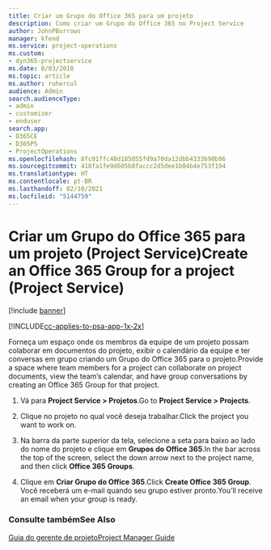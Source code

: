 ```yaml
---
title: Criar um Grupo do Office 365 para um projeto
description: Como criar um Grupo do Office 365 no Project Service
author: JohnPBurrows
manager: kfend
ms.service: project-operations
ms.custom:
- dyn365-projectservice
ms.date: 8/03/2018
ms.topic: article
ms.author: ruhercul
audience: Admin
search.audienceType:
- admin
- customizer
- enduser
search.app:
- D365CE
- D365PS
- ProjectOperations
ms.openlocfilehash: 8fc01ffc48d185055fd9a70da12dbb4333b90b96
ms.sourcegitcommit: 418fa1fe9d605b8faccc2d5dee1b04b4e753f194
ms.translationtype: HT
ms.contentlocale: pt-BR
ms.lasthandoff: 02/10/2021
ms.locfileid: "5144759"
---
```

# <a name="create-an-office-365-group-for-a-project-project-service"></a><span data-ttu-id="79e65-103">Criar um Grupo do Office 365 para um projeto (Project Service)</span><span class="sxs-lookup"><span data-stu-id="79e65-103">Create an Office 365 Group for a project (Project Service)</span></span>

[!include [banner](../includes/psa-now-project-operations.md)]

[!INCLUDE[cc-applies-to-psa-app-1x-2x](../includes/cc-applies-to-psa-app-1x-2x.md)]

<span data-ttu-id="79e65-104">Forneça um espaço onde os membros da equipe de um projeto possam colaborar em documentos do projeto, exibir o calendário da equipe e ter conversas em grupo criando um Grupo do Office 365 para o projeto.</span><span class="sxs-lookup"><span data-stu-id="79e65-104">Provide a space where team members for a project can collaborate on project documents, view the team’s calendar, and have group conversations by creating an Office 365 Group for that project.</span></span>  
  
1.  <span data-ttu-id="79e65-105">Vá para **Project Service > Projetos**.</span><span class="sxs-lookup"><span data-stu-id="79e65-105">Go to **Project Service > Projects**.</span></span>  
  
2.  <span data-ttu-id="79e65-106">Clique no projeto no qual você deseja trabalhar.</span><span class="sxs-lookup"><span data-stu-id="79e65-106">Click the project you want to work on.</span></span>  
  
3.  <span data-ttu-id="79e65-107">Na barra da parte superior da tela, selecione a seta para baixo ao lado do nome do projeto e clique em **Grupos do Office 365**.</span><span class="sxs-lookup"><span data-stu-id="79e65-107">In the bar across the top of the screen, select the down arrow next to the project name, and then click **Office 365 Groups**.</span></span>  
  
4.  <span data-ttu-id="79e65-108">Clique em **Criar Grupo do Office 365**.</span><span class="sxs-lookup"><span data-stu-id="79e65-108">Click **Create Office 365 Group**.</span></span> <span data-ttu-id="79e65-109">Você receberá um e-mail quando seu grupo estiver pronto.</span><span class="sxs-lookup"><span data-stu-id="79e65-109">You’ll receive an email when your group is ready.</span></span>  
  
### <a name="see-also"></a><span data-ttu-id="79e65-110">Consulte também</span><span class="sxs-lookup"><span data-stu-id="79e65-110">See Also</span></span>  
 [<span data-ttu-id="79e65-111">Guia do gerente de projeto</span><span class="sxs-lookup"><span data-stu-id="79e65-111">Project Manager Guide</span></span>](../psa/project-manager-guide.md)
